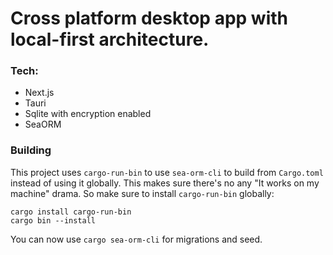 # Cross platform desktop app with local-first architecture.

### Tech:

- Next.js
- Tauri
- Sqlite with encryption enabled
- SeaORM

### Building

This project uses `cargo-run-bin` to use `sea-orm-cli` to build from `Cargo.toml` instead of using it globally. This makes sure there's no any "It works on my machine" drama. So make sure to install `cargo-run-bin` globally:

```
cargo install cargo-run-bin
cargo bin --install
```

You can now use `cargo sea-orm-cli` for migrations and seed.
